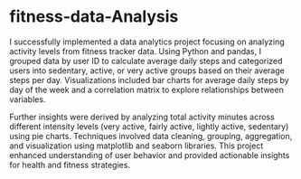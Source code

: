 # fitness-data-Analysis

I successfully implemented a data analytics project focusing on analyzing activity levels from fitness tracker data. Using Python and pandas, I grouped data by user ID to calculate average daily steps and categorized users into sedentary, active, or very active groups based on their average steps per day. Visualizations included bar charts for average daily steps by day of the week and a correlation matrix to explore relationships between variables.

Further insights were derived by analyzing total activity minutes across different intensity levels (very active, fairly active, lightly active, sedentary) using pie charts. Techniques involved data cleaning, grouping, aggregation, and visualization using matplotlib and seaborn libraries. This project enhanced understanding of user behavior and provided actionable insights for health and fitness strategies.
